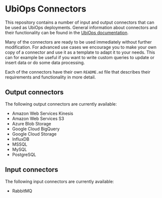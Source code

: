 # UbiOps Connectors

This repository contains a number of input and output connectors that can be used as UbiOps deployments. General
information about connectors and their functionality can be found in the 
[UbiOps documentation](https://ubiops.com/docs/connectors/).
 
Many of the connectors are ready to be used immediately without further modification. For advanced use cases we
encourage you to make your own copy of a connector and use it as a template to adapt it to your needs. This can for
example be useful if you want to write custom queries to update or insert data or do some data processing. 

Each of the connectors have their own `README.md` file that describes their requirements and functionality in more
detail.


## Output connectors

The following output connectors are currently available:

- Amazon Web Services Kinesis
- Amazon Web Services S3
- Azure Blob Storage
- Google Cloud BigQuery
- Google Cloud Storage
- InfluxDB
- MSSQL
- MySQL
- PostgreSQL


## Input connectors

The following input connectors are currently available:

- RabbitMQ
